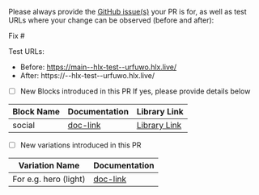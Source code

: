 Please always provide the [GitHub issue(s)](../issues) your PR is for, as well as test URLs where your change can be observed (before and after):

Fix #<gh-issue-id>

Test URLs:
- Before: https://main--hlx-test--urfuwo.hlx.live/
- After: https://<branch>--hlx-test--urfuwo.hlx.live/

- [ ] New Blocks introduced in this PR
      If yes, please provide details below

Block Name    | Documentation | Library Link
------------- | -------------|----------------
social | [doc-link](https://sap.sharepoint.com/sites/207899/_layouts/15/doc.aspx?sourcedoc={5c2d8d7b-f6d5-4356-b71c-3730ad5886db}&action=edit) | [Library Link](https://social--hlx-test--urfuwo.hlx.page/tools/sidekick/library.html?plugin=blocks&path=/tools/sidekick/blocks/social&index=1)


- [ ] New variations introduced in this PR

Variation Name    | Documentation
------------- | -------------
 For e.g. hero (light)  | [doc-link](https://sap.sharepoint.com/:w:/r/sites/207899/_layouts/15/Doc.aspx?sourcedoc=%7B0B62F23A-5C8F-4C2D-BA2E-C444D3631B51%7D&file=hero.docx&action=default&mobileredirect=true)
